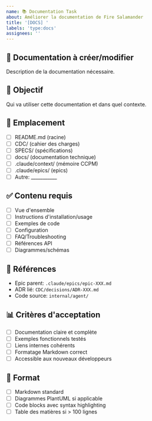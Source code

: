 ```yaml
---
name: 📚 Documentation Task
about: Améliorer la documentation de Fire Salamander
title: '[DOCS] '
labels: 'type:docs'
assignees: ''
---
```


## 📝 Documentation à créer/modifier
Description de la documentation nécessaire.

## 🎯 Objectif
Qui va utiliser cette documentation et dans quel contexte.

## 📂 Emplacement
- [ ] README.md (racine)
- [ ] CDC/ (cahier des charges)
- [ ] SPECS/ (spécifications)
- [ ] docs/ (documentation technique)
- [ ] .claude/context/ (mémoire CCPM)
- [ ] .claude/epics/ (epics)
- [ ] Autre: ___________

## ✅ Contenu requis
- [ ] Vue d'ensemble
- [ ] Instructions d'installation/usage
- [ ] Exemples de code
- [ ] Configuration
- [ ] FAQ/Troubleshooting
- [ ] Références API
- [ ] Diagrammes/schémas

## 🔗 Références
- Epic parent: `.claude/epics/epic-XXX.md`
- ADR lié: `CDC/decisions/ADR-XXX.md`
- Code source: `internal/agent/`

## 📊 Critères d'acceptation
- [ ] Documentation claire et complète
- [ ] Exemples fonctionnels testés
- [ ] Liens internes cohérents
- [ ] Formatage Markdown correct
- [ ] Accessible aux nouveaux développeurs

## 🎨 Format
- [ ] Markdown standard
- [ ] Diagrammes PlantUML si applicable
- [ ] Code blocks avec syntax highlighting
- [ ] Table des matières si > 100 lignes